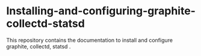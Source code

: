 # Installing-and-configuring-graphite-collectd-statsd
This repository contains the documentation to install and configure graphite, collectd, statsd .
